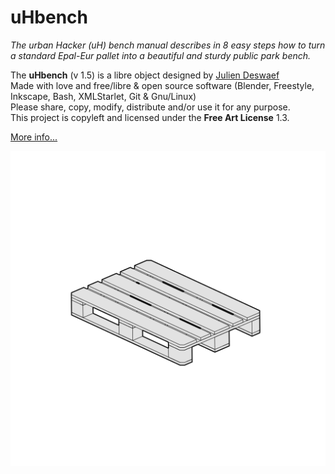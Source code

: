 uHbench
=======

*The urban Hacker (uH) bench manual describes in 8 easy steps how to turn a standard Epal-Eur pallet into a beautiful and sturdy public park bench.*

The **uHbench** (v 1.5) is a libre object designed by [Julien Deswaef](http://xuv.be)  
Made with love and free/libre & open source software (Blender, Freestyle, Inkscape, Bash, XMLStarlet, Git & Gnu/Linux)  
Please share, copy, modify, distribute and/or use it for any purpose.  
This project is copyleft and licensed under the **Free Art License** 1.3.

[More info...](http://xuv.be/uH-bench-open-source-public-bench.html)

![](https://raw.githubusercontent.com/xuv/uhbench/master/uhbench.gif)
